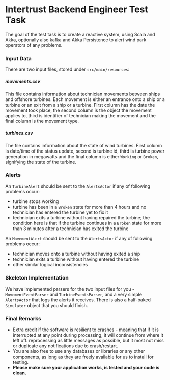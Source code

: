 # Intertrust Backend Engineer Test Task

The goal of the test task is to create a reactive system, using Scala and Akka, optionally also kafka and Akka 
Persistence to alert wind park operators of any problems.

### Input Data

There are two input files, stored under `src/main/resources`:

##### movements.csv

This file contains information about technician movements between ships and offshore turbines. Each movement is either 
an entrance onto a ship or a turbine or an exit from a ship or a turbine. First column has the date the movement took 
place, the second column is the object the movement applies to, third is identifier of technician making the movement 
and the final column is the movement type.

##### turbines.csv

The file contains information about the state of wind turbines. First column is date/time of the status update, second 
is turbine id, third is turbine power generation in megawatts and the final column is either `Working` or `Broken`, 
signifying the state of the turbine.

### Alerts

An `TurbineAlert` should be sent to the `AlertsActor` if any of following problems occur:
- turbine stops working
- turbine has been in a `Broken` state for more than 4 hours and no technician has entered the turbine yet to fix it
- technician exits a turbine without having repaired the turbine; the condition here is that if the turbine continues 
in a `Broken` state for more than 3 minutes after a technician has exited the turbine

An `MovementAlert` should be sent to the `AlertsActor` if any of following problems occur:
- technician moves onto a turbine without having exited a ship
- technician exits a turbine without having entered the turbine
- other similar logical inconsistencies

### Skeleton Implementation

We have implemented parsers for the two input files for you - `MovementEventParser` and `TurbineEventsParser`, and a 
very simple `AlertsActor` that logs the alerts it receives.
There is also a half-baked `Simulator` object that you should finish.

### Final Remarks

- Extra credit if the software is resilient to crashes - meaning that if it is interrupted at any point during 
processing, it will continue from where it left off. reprocessing as little messages as possible, but it most not miss 
or duplicate any notifications due to crash/restart.
- You are also free to use any databases or libraries or any other components, as long as they are freely available for 
us to install for testing.
- **Please make sure your application works, is tested and your code is clean.**
